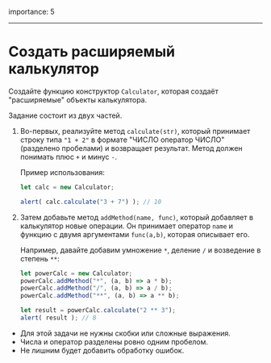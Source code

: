 importance: 5

---

# Создать расширяемый калькулятор

Создайте функцию конструктор `Calculator`, которая создаёт "расширяемые" объекты калькулятора.

Задание состоит из двух частей.

1. Во-первых, реализуйте метод `calculate(str)`, который принимает строку типа `"1 + 2"` в формате "ЧИСЛО оператор ЧИСЛО" (разделено пробелами) и возвращает результат. Метод должен понимать плюс `+` и минус `-`.

    Пример использования:

    ```js
    let calc = new Calculator;

    alert( calc.calculate("3 + 7") ); // 10
    ```
2. Затем добавьте метод `addMethod(name, func)`, который добавляет в калькулятор новые операции. Он принимает оператор `name` и функцию с двумя аргументами `func(a,b)`, которая описывает его.

    Например, давайте добавим умножение `*`, деление `/` и возведение в степень `**`:

    ```js
    let powerCalc = new Calculator;
    powerCalc.addMethod("*", (a, b) => a * b);
    powerCalc.addMethod("/", (a, b) => a / b);
    powerCalc.addMethod("**", (a, b) => a ** b);

    let result = powerCalc.calculate("2 ** 3");
    alert( result ); // 8
    ```

- Для этой задачи не нужны скобки или сложные выражения.
- Числа и оператор разделены ровно одним пробелом.
- Не лишним будет добавить обработку ошибок.
